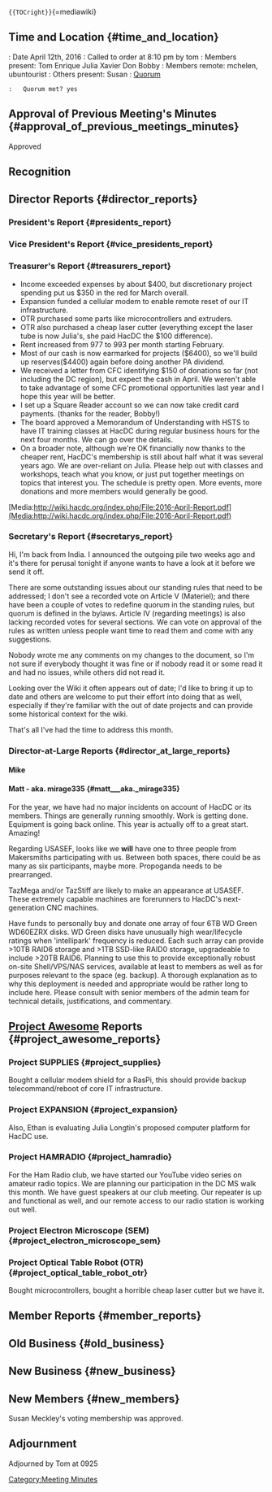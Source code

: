 `{{TOCright}}`{=mediawiki}

## Time and Location {#time_and_location}

:   Date April 12th, 2016
:   Called to order at 8:10 pm by tom
:   Members present: Tom Enrique Julia Xavier Don Bobby
:   Members remote: mchelen, ubuntourist
:   Others present: Susan
:   [Quorum](Quorum)

    :   Quorum met? yes

## Approval of Previous Meeting's Minutes {#approval_of_previous_meetings_minutes}

Approved

## Recognition

## Director Reports {#director_reports}

### President's Report {#presidents_report}

### Vice President's Report {#vice_presidents_report}

### Treasurer's Report {#treasurers_report}

-   Income exceeded expenses by about \$400, but discretionary project
    spending put us \$350 in the red for March overall.
-   Expansion funded a cellular modem to enable remote reset of our IT
    infrastructure.
-   OTR purchased some parts like microcontrollers and extruders.
-   OTR also purchased a cheap laser cutter (everything except the laser
    tube is now Julia's, she paid HacDC the \$100 difference).
-   Rent increased from 977 to 993 per month starting February.
-   Most of our cash is now earmarked for projects (\$6400), so we'll
    build up reserves(\$4400) again before doing another PA dividend.
-   We received a letter from CFC identifying \$150 of donations so far
    (not including the DC region), but expect the cash in April. We
    weren't able to take advantage of some CFC promotional opportunities
    last year and I hope this year will be better.
-   I set up a Square Reader account so we can now take credit card
    payments. (thanks for the reader, Bobby!)
-   The board approved a Memorandum of Understanding with HSTS to have
    IT training classes at HacDC during regular business hours for the
    next four months. We can go over the details.
-   On a broader note, although we're OK financially now thanks to the
    cheaper rent, HacDC's membership is still about half what it was
    several years ago. We are over-reliant on Julia. Please help out
    with classes and workshops, teach what you know, or just put
    together meetings on topics that interest you. The schedule is
    pretty open. More events, more donations and more members would
    generally be good.

[Media:http://wiki.hacdc.org/index.php/File:2016-April-Report.pdf](Media:http://wiki.hacdc.org/index.php/File:2016-April-Report.pdf)

### Secretary's Report {#secretarys_report}

Hi, I'm back from India. I announced the outgoing pile two weeks ago and
it's there for perusal tonight if anyone wants to have a look at it
before we send it off.

There are some outstanding issues about our standing rules that need to
be addressed; I don't see a recorded vote on Article V (Materiel); and
there have been a couple of votes to redefine quorum in the standing
rules, but quorum is defined in the bylaws. Article IV (regarding
meetings) is also lacking recorded votes for several sections. We can
vote on approval of the rules as written unless people want time to read
them and come with any suggestions.

Nobody wrote me any comments on my changes to the document, so I'm not
sure if everybody thought it was fine or if nobody read it or some read
it and had no issues, while others did not read it.

Looking over the Wiki it often appears out of date; I'd like to bring it
up to date and others are welcome to put their effort into doing that as
well, especially if they're familiar with the out of date projects and
can provide some historical context for the wiki.

That's all I've had the time to address this month.

### Director-at-Large Reports {#director_at_large_reports}

#### Mike

#### Matt - aka. mirage335 {#matt___aka._mirage335}

For the year, we have had no major incidents on account of HacDC or its
members. Things are generally running smoothly. Work is getting done.
Equipment is going back online. This year is actually off to a great
start. Amazing!

Regarding USASEF, looks like we **will** have one to three people from
Makersmiths participating with us. Between both spaces, there could be
as many as six participants, maybe more. Propoganda needs to be
prearranged.

TazMega and/or TazStiff are likely to make an appearance at USASEF.
These extremely capable machines are forerunners to HacDC's
next-generation CNC machines.

Have funds to personally buy and donate one array of four 6TB WD Green
WD60EZRX disks. WD Green disks have unusually high wear/lifecycle
ratings when 'intellipark' frequency is reduced. Each such array can
provide \>10TB RAID6 storage and \>1TB SSD-like RAID0 storage,
upgradeable to include \>20TB RAID6. Planning to use this to provide
exceptionally robust on-site Shell/VPS/NAS services, available at least
to members as well as for purposes relevant to the space (eg. backup). A
thorough explanation as to why this deployment is needed and appropriate
would be rather long to include here. Please consult with senior members
of the admin team for technical details, justifications, and commentary.

## [Project Awesome](:Category:Project_Awesome) Reports {#project_awesome_reports}

### Project SUPPLIES {#project_supplies}

Bought a cellular modem shield for a RasPi, this should provide backup
telecommand/reboot of core IT infrastructure.

### Project EXPANSION {#project_expansion}

Also, Ethan is evaluating Julia Longtin's proposed computer platform for
HacDC use.

### Project HAMRADIO {#project_hamradio}

For the Ham Radio club, we have started our YouTube video series on
amateur radio topics. We are planning our participation in the DC MS
walk this month. We have guest speakers at our club meeting. Our
repeater is up and functional as well, and our remote access to our
radio station is working out well.

### Project Electron Microscope (SEM) {#project_electron_microscope_sem}

### Project Optical Table Robot (OTR) {#project_optical_table_robot_otr}

Bought microcontrollers, bought a horrible cheap laser cutter but we
have it.

## Member Reports {#member_reports}

## Old Business {#old_business}

## New Business {#new_business}

## New Members {#new_members}

Susan Meckley's voting membership was approved.

## Adjournment

Adjourned by Tom at 0925

[Category:Meeting Minutes](Category:Meeting_Minutes)
